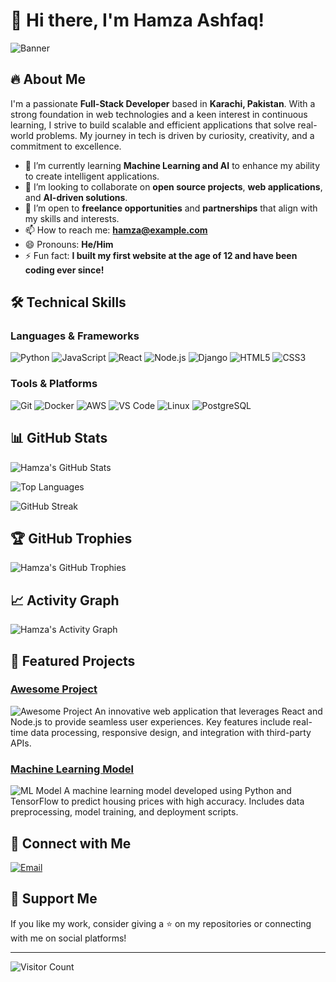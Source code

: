 # 👋 Hi there, I'm **Hamza Ashfaq**!

![Banner](https://phantech.org/wp-content/uploads/2024/08/Hamza-Dev.png)

## 🔥 About Me

I'm a passionate **Full-Stack Developer** based in **Karachi, Pakistan**. With a strong foundation in web technologies and a keen interest in continuous learning, I strive to build scalable and efficient applications that solve real-world problems. My journey in tech is driven by curiosity, creativity, and a commitment to excellence.

- 🌱 I’m currently learning **Machine Learning and AI** to enhance my ability to create intelligent applications.
- 👯 I’m looking to collaborate on **open source projects**, **web applications**, and **AI-driven solutions**.
- 🤝 I’m open to **freelance opportunities** and **partnerships** that align with my skills and interests.
- 📫 How to reach me: **hamza@example.com**
- 😄 Pronouns: **He/Him**
- ⚡ Fun fact: **I built my first website at the age of 12 and have been coding ever since!**

## 🛠️ **Technical Skills**

### **Languages & Frameworks**

![Python](https://img.shields.io/badge/Python-3776AB?style=for-the-badge&logo=python&logoColor=white)
![JavaScript](https://img.shields.io/badge/JavaScript-F7DF1E?style=for-the-badge&logo=javascript&logoColor=black)
![React](https://img.shields.io/badge/React-20232A?style=for-the-badge&logo=react&logoColor=61DAFB)
![Node.js](https://img.shields.io/badge/Node.js-339933?style=for-the-badge&logo=nodedotjs&logoColor=white)
![Django](https://img.shields.io/badge/Django-092E20?style=for-the-badge&logo=django&logoColor=white)
![HTML5](https://img.shields.io/badge/HTML5-E34F26?style=for-the-badge&logo=html5&logoColor=white)
![CSS3](https://img.shields.io/badge/CSS3-1572B6?style=for-the-badge&logo=css3&logoColor=white)

### **Tools & Platforms**

![Git](https://img.shields.io/badge/Git-F05032?style=for-the-badge&logo=git&logoColor=white)
![Docker](https://img.shields.io/badge/Docker-2496ED?style=for-the-badge&logo=docker&logoColor=white)
![AWS](https://img.shields.io/badge/AWS-232F3E?style=for-the-badge&logo=amazon-aws&logoColor=white)
![VS Code](https://img.shields.io/badge/VS%20Code-007ACC?style=for-the-badge&logo=visual-studio-code&logoColor=white)
![Linux](https://img.shields.io/badge/Linux-FCC624?style=for-the-badge&logo=linux&logoColor=black)
![PostgreSQL](https://img.shields.io/badge/PostgreSQL-316192?style=for-the-badge&logo=postgresql&logoColor=white)

## 📊 **GitHub Stats**

![Hamza's GitHub Stats](https://github-readme-stats.vercel.app/api?username=HamzaAshfaqdev&show_icons=true&theme=radical)

![Top Languages](https://github-readme-stats.vercel.app/api/top-langs/?username=HamzaAshfaqdev&layout=compact&theme=radical)

![GitHub Streak](https://github-readme-streak-stats.herokuapp.com/?user=HamzaAshfaqdev&theme=radical)

## 🏆 **GitHub Trophies**

<img src="https://github-profile-trophy.vercel.app/?username=HamzaAshfaqdev&theme=radical&column=7" alt="Hamza's GitHub Trophies" />

## 📈 **Activity Graph**

![Hamza's Activity Graph](https://activity-graph.herokuapp.com/graph?username=HamzaAshfaqdev&theme=react-dark&area=true&hide_border=true)

## 🚀 **Featured Projects**

### [**Awesome Project**](https://github.com/HamzaAshfaqdev/awesome-project)
![Awesome Project](https://your-image-link.com/awesome-project.png)
An innovative web application that leverages React and Node.js to provide seamless user experiences. Key features include real-time data processing, responsive design, and integration with third-party APIs.

### [**Machine Learning Model**](https://github.com/HamzaAshfaqdev/ml-model)
![ML Model](https://your-image-link.com/ml-model.png)
A machine learning model developed using Python and TensorFlow to predict housing prices with high accuracy. Includes data preprocessing, model training, and deployment scripts.

## 🤝 **Connect with Me**

[![Email](https://img.shields.io/badge/Email-D14836?style=for-the-badge&logo=gmail&logoColor=white)](mailto:hamzaupwork1122@gmail.com)

## 📢 **Support Me**

If you like my work, consider giving a ⭐️ on my repositories or connecting with me on social platforms!

---

![Visitor Count](https://visitor-badge.glitch.me/badge?page_id=HamzaAshfaqdev.HamzaAshfaqdev)

